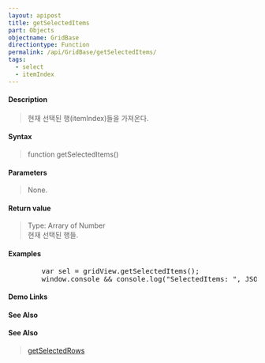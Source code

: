 ```yaml
---
layout: apipost
title: getSelectedItems
part: Objects
objectname: GridBase
directiontype: Function
permalink: /api/GridBase/getSelectedItems/
tags:
  - select
  - itemIndex
---
```



#### Description

> 현재 선택된 행(itemIndex)들을 가져온다.


#### Syntax

> function getSelectedItems()

#### Parameters

> None.

#### Return value

> Type: Arrary of Number  
> 현재 선택된 행들.

#### Examples 

<pre class="prettyprint">
        var sel = gridView.getSelectedItems();
        window.console && console.log("SelectedItems: ", JSON.stringify(sel));
</pre>

#### Demo Links
#### See Also

#### See Also
> [getSelectedRows](/api/GridBase/getSelectedRows)